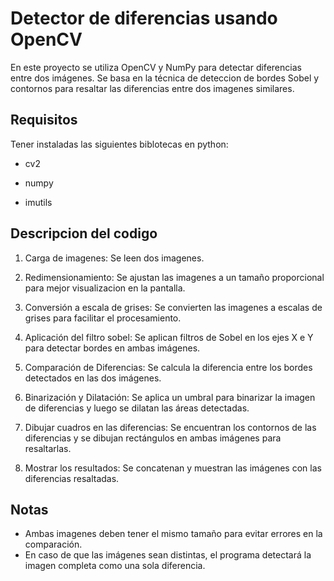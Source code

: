 # Detector de diferencias usando OpenCV
En este proyecto se utiliza OpenCV y NumPy para detectar diferencias entre dos imágenes. Se basa en la técnica de deteccion de bordes Sobel y contornos para resaltar las diferencias entre dos imagenes similares. 

## Requisitos
Tener instaladas las siguientes biblotecas en python:

 - cv2
 
 - numpy
 
 - imutils

## Descripcion del codigo
 1. Carga de imagenes:
     Se leen dos imagenes.
    
 2. Redimensionamiento:
     Se ajustan las imagenes a un tamaño proporcional para mejor visualizacion en la pantalla.
    
 3. Conversión a escala de grises:
     Se convierten las imagenes a escalas de grises para facilitar el procesamiento.
    
 4. Aplicación del filtro sobel:
     Se aplican filtros de Sobel en los ejes X e Y para detectar bordes en ambas imágenes.
    
 5. Comparación de Diferencias:
     Se calcula la diferencia entre los bordes detectados en las dos imágenes.
    
 6. Binarización y Dilatación:
     Se aplica un umbral para binarizar la imagen de diferencias y luego se dilatan las áreas detectadas.
    
 7. Dibujar cuadros en las diferencias:
     Se encuentran los contornos de las diferencias y se dibujan rectángulos en ambas imágenes para resaltarlas.
    
 8. Mostrar los resultados:
     Se concatenan y muestran las imágenes con las diferencias resaltadas.
    
   
## Notas 
- Ambas imagenes deben tener el mismo tamaño para evitar errores en la comparación.
- En caso de que las imágenes sean distintas, el programa detectará la imagen completa como una sola diferencia.

